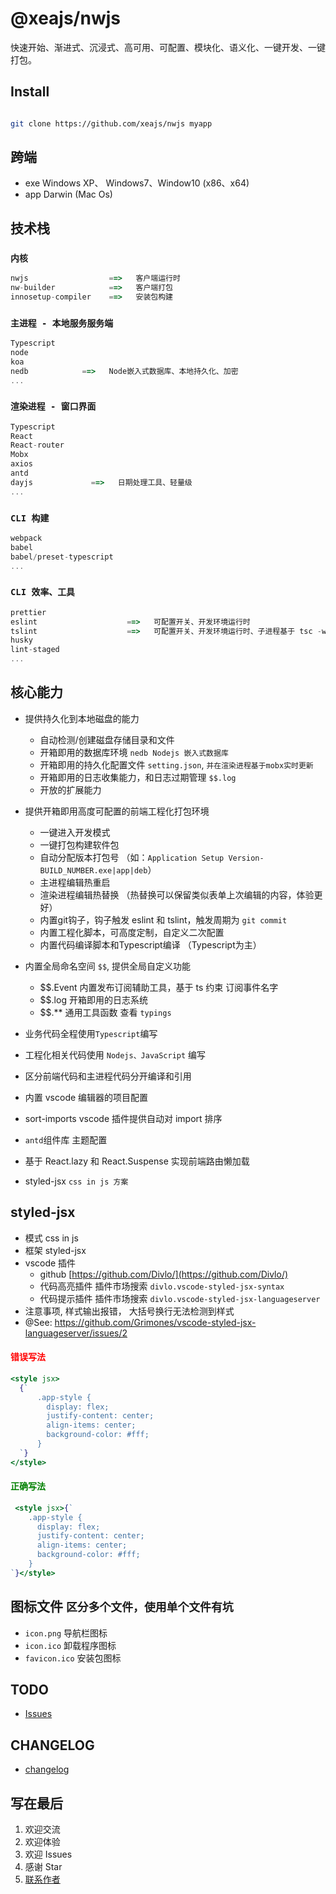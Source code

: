 # @xeajs/nwjs

快速开始、渐进式、沉浸式、高可用、可配置、模块化、语义化、一键开发、一键打包。

## Install

```bash

git clone https://github.com/xeajs/nwjs myapp

```

## 跨端

* exe Windows XP、 Windows7、Window10 (x86、x64)
* app Darwin (Mac Os)

## 技术栈

### `内核`

```js
nwjs                  ==>   客户端运行时
nw-builder            ==>   客户端打包
innosetup-compiler    ==>   安装包构建
```

### `主进程 - 本地服务服务端`

```js
Typescript
node
koa
nedb            ==>   Node嵌入式数据库、本地持久化、加密
...
```

### `渲染进程 - 窗口界面`

```js
Typescript
React
React-router
Mobx
axios
antd
dayjs             ==>   日期处理工具、轻量级
...
```

### `CLI 构建`

```js
webpack
babel
babel/preset-typescript
...
```

### `CLI 效率、工具`

```js
prettier
eslint                    ==>   可配置开关、开发环境运行时
tslint                    ==>   可配置开关、开发环境运行时、子进程基于 tsc -w
husky
lint-staged
...
```

## 核心能力

* 提供持久化到本地磁盘的能力
  * 自动检测/创建磁盘存储目录和文件
  * 开箱即用的数据库环境 `nedb Nodejs 嵌入式数据库`
  * 开箱即用的持久化配置文件 `setting.json`, `并在渲染进程基于mobx实时更新`
  * 开箱即用的日志收集能力，和日志过期管理 `$$.log`
  * 开放的扩展能力

* 提供开箱即用高度可配置的前端工程化打包环境
  * 一键进入开发模式
  * 一键打包构建软件包
  * 自动分配版本打包号 （如：`Application Setup Version-BUILD_NUMBER.exe|app|deb`）
  * 主进程编辑热重启
  * 渲染进程编辑热替换 （热替换可以保留类似表单上次编辑的内容，体验更好）
  * 内置git钩子，钩子触发 eslint 和 tslint，触发周期为 `git commit`
  * 内置工程化脚本，可高度定制，自定义二次配置
  * 内置代码编译脚本和Typescript编译 （Typescript为主）

* 内置全局命名空间 `$$`, 提供全局自定义功能
  * $$.Event 内置发布订阅辅助工具，基于 ts 约束 订阅事件名字
  * $$.log 开箱即用的日志系统
  * $$.** 通用工具函数 查看 `typings`
* 业务代码全程使用`Typescript`编写
* 工程化相关代码使用 `Nodejs、JavaScript` 编写
* 区分前端代码和主进程代码分开编译和引用
* 内置 vscode 编辑器的项目配置
* sort-imports vscode 插件提供自动对 import 排序
* `antd`组件库 主题配置
* 基于 React.lazy 和 React.Suspense 实现前端路由懒加载
* styled-jsx `css in js 方案`

## styled-jsx

* 模式 css in js
* 框架 styled-jsx
* vscode 插件
  * github [https://github.com/Divlo/](https://github.com/Divlo/)
  * 代码高亮插件 插件市场搜索 `divlo.vscode-styled-jsx-syntax`
  * 代码提示插件 插件市场搜索 `divlo.vscode-styled-jsx-languageserver`
* 注意事项, 样式输出报错， 大括号换行无法检测到样式
* @See: <https://github.com/Grimones/vscode-styled-jsx-languageserver/issues/2>

<h4 style="color: red;">错误写法</h4>

```jsx
<style jsx>
  {`
      .app-style {
        display: flex;
        justify-content: center;
        align-items: center;
        background-color: #fff;
      }
  `}
</style>
```

<h4 style="color: green;">正确写法</h4>

``` jsx
 <style jsx>{`
    .app-style {
      display: flex;
      justify-content: center;
      align-items: center;
      background-color: #fff;
    }
`}</style>

```

## 图标文件 `区分多个文件，使用单个文件有坑`

* `icon.png` 导航栏图标
* `icon.ico` 卸载程序图标
* `favicon.ico` 安装包图标

## TODO

* [Issues](https://github.com/xeajs/nwjs/issues)

## CHANGELOG

* [changelog](docs/CHANGELOG.md)

## 写在最后

1. 欢迎交流
1. 欢迎体验
1. 欢迎 Issues
1. 感谢 Star
1. [联系作者](https://xeajs.gitee.io/about)
